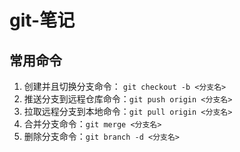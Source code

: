 # git-笔记

## 常用命令
1. 创建并且切换分支命令： `git checkout -b <分支名>`
2. 推送分支到远程仓库命令：`git push origin <分支名>`
3. 拉取远程分支到本地命令：`git pull origin <分支名>`
4. 合并分支命令：`git merge <分支名>`
5. 删除分支命令：`git branch -d <分支名>`


